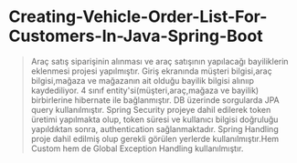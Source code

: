 # Creating-Vehicle-Order-List-For-Customers-In-Java-Spring-Boot

>Araç satış siparişinin alınması ve araç satışının yapılacağı bayiliklerin eklenmesi projesi yapılmıştır.
>Giriş ekranında müşteri bilgisi,araç bilgisi,mağaza ve mağazanın ait olduğu bayilik bilgisi alınııp kaydediliyor.
>4 sınıf entity'si(müşteri,araç,mağaza ve bayilik) birbirlerine hibernate ile bağlanmıştır.
>DB üzerinde sorgularda JPA query kullanılmıştır.
>Spring Security projeye dahil edilerek token üretimi yapılmakta olup, token süresi ve kullanıcı bilgisi doğruluğu yapıldıktan sonra, authentication sağlanmaktadır.
>Spring Handling proje dahil edilmiş olup gerekli görülen yerlerde kullanılmıştır.Hem Custom hem de Global Exception Handling kullanılmıştır.
